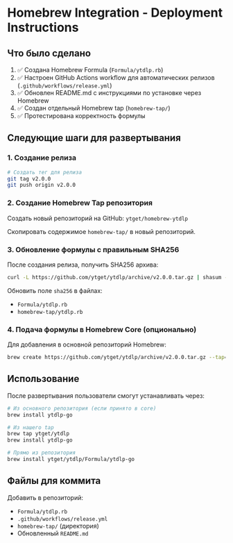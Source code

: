 # Homebrew Integration - Deployment Instructions

## Что было сделано

1. ✅ Создана Homebrew Formula (`Formula/ytdlp.rb`)
2. ✅ Настроен GitHub Actions workflow для автоматических релизов (`.github/workflows/release.yml`)
3. ✅ Обновлен README.md с инструкциями по установке через Homebrew
4. ✅ Создан отдельный Homebrew tap (`homebrew-tap/`)
5. ✅ Протестирована корректность формулы

## Следующие шаги для развертывания

### 1. Создание релиза
```bash
# Создать тег для релиза
git tag v2.0.0
git push origin v2.0.0
```

### 2. Создание Homebrew Tap репозитория
Создать новый репозиторий на GitHub: `ytget/homebrew-ytdlp`

Скопировать содержимое `homebrew-tap/` в новый репозиторий.

### 3. Обновление формулы с правильным SHA256
После создания релиза, получить SHA256 архива:
```bash
curl -L https://github.com/ytget/ytdlp/archive/v2.0.0.tar.gz | shasum -a 256
```

Обновить поле `sha256` в файлах:
- `Formula/ytdlp.rb`
- `homebrew-tap/ytdlp.rb`

### 4. Подача формулы в Homebrew Core (опционально)
Для добавления в основной репозиторий Homebrew:
```bash
brew create https://github.com/ytget/ytdlp/archive/v2.0.0.tar.gz --tap=homebrew/core
```

## Использование

После развертывания пользователи смогут устанавливать через:

```bash
# Из основного репозитория (если принято в core)
brew install ytdlp-go

# Из нашего tap
brew tap ytget/ytdlp
brew install ytdlp-go

# Прямо из репозитория
brew install ytget/ytdlp/Formula/ytdlp-go
```

## Файлы для коммита

Добавить в репозиторий:
- `Formula/ytdlp.rb`
- `.github/workflows/release.yml`
- `homebrew-tap/` (директория)
- Обновленный `README.md`
